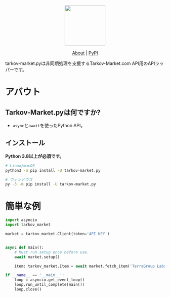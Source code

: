 <div align="center">
    <a href="https://github.com/Hostagen/tarkov-market.py">
        <img src="https://user-images.githubusercontent.com/68284806/130361774-5fe5866f-d61b-40a3-afc1-2978ad530f17.png" height="128">
    </a>
</div>

<p align="center">
    <a href="#アバウト">About</a> |
    <a href="https://pypi.org/project/tarkov-market.py/">PyPI</a>

tarkov-market.pyは非同期処理を支援するTarkov-Market.com API用のAPIラッパーです。

# アバウト
## Tarkov-Market.pyは何ですか?
- `async`と`await`を使ったPython API。

## インストール
**Python 3.8以上が必須です。**

```sh
# Linux/macOS
python3 -m pip install -U tarkov-market.py

# ウィンドウズ
py -3 -m pip install -U tarkov-market.py
```

# 簡単な例

```python
import asyncio
import tarkov_market

market = tarkov_market.Client(token='API KEY')


async def main():
    # Must run setup once before use.
    await market.setup()

    item: tarkov_market.Item = await market.fetch_item('TerraGroup Labs keycard (Red)')

if __name__ == '__main__':
    loop = asyncio.get_event_loop()
    loop.run_until_complete(main())
    loop.close()
```
